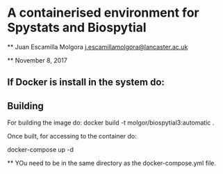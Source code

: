 # A containerised environment for Spystats and Biospytial

** Juan Escamilla Molgora <j.escamillamolgora@lancaster.ac.uk>

** November 8, 2017

## If Docker is install in the system do:


## Building
For building the image do:
   docker build -t molgor/biospytial3:automatic .

Once built, for accessing to the container do:

   docker-compose up -d

** YOu need to be in the same directory as the docker-compose.yml file.



